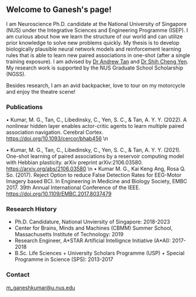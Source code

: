 ## Welcome to Ganesh's page!

I am Neuroscience Ph.D. candidate at the National University of Singapore (NUS) under the Integrative Sciences and Engineering Programme (ISEP). I am curious about how we learn the structure of our world and can utilize prior knowledge to solve new problems quickly. My thesis is to develop biologically plausible neural network models and reinforcement learning rules that is able to learn new paired associations in one-shot (after a single training exposure). I am advised by [Dr Andrew Tan](https://nus.edu.sg/lsi/principal-investigators-3/dr-andrew-tan-yong-yi/) and [Dr Shih Cheng Yen](https://cde.nus.edu.sg/idp/staff/yen-shih-cheng/). My research work is supported by the NUS Graduate School Scholarship (NGSS). 

Besides research, I am an avid backpacker, love to tour on my motorcycle and enjoy the theatre scene!

### Publications

•	Kumar, M. G., Tan, C., Libedinsky, C., Yen, S. C., & Tan, A. Y. Y. (2022). A nonlinear hidden layer enables actor-critic agents to learn multiple paired association navigation. Cerebral Cortex. https://doi.org/10.1093/cercor/bhab456 \n

•	Kumar, M. G., Tan, C., Libedinsky, C., Yen, S. C., & Tan, A. Y. Y. (2021). One-shot learning of paired associations by a reservoir computing model with Hebbian plasticity. arXiv preprint arXiv:2106.03580. https://arxiv.org/abs/2106.03580 \n
•	Kumar M. G., Kai Keng Ang, Rosa Q. So. (2017). Reject Option to reduce False Detection Rates for EEG-Motor Imagery based BCI. In Engineering in Medicine and Biology Society, EMBC 2017. 39th Annual International Conference of the IEEE. https://doi.org/10.1109/EMBC.2017.8037479


### Research History
- Ph.D. Candidature, National Unviersity of Singapore: 2018-2023
- Center for Brains, Minds and Machines (CBMM) Summer School, Massachusetts Institute of Technology: 2019
- Research Engineer, A\*STAR Artificial Intellignce Initiative (A\*AI): 2017-2018
- B.Sc. Life Sciences + University Scholars Programme (USP) + Special Programme in Science (SPS): 2013-2017


### Contact

m_ganeshkumar@u.nus.edu

